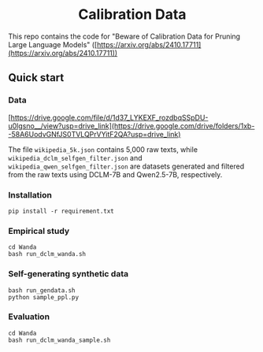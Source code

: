 <div align="center">
<h1>Calibration Data</h1>
</div>

This repo contains the code for "Beware of Calibration Data for Pruning Large Language Models" ([https://arxiv.org/abs/2410.17711](https://arxiv.org/abs/2410.17711))

## Quick start

### Data
[https://drive.google.com/file/d/1d37_LYKEXF_rozdbqSSpDU-u0lgsno__/view?usp=drive_link](https://drive.google.com/drive/folders/1xb--58A6UodvGNfJS0TVLQPrVYitF2QA?usp=drive_link)

The file ``wikipedia_5k.json`` contains 5,000 raw texts, while ``wikipedia_dclm_selfgen_filter.json`` and ``wikipedia_qwen_selfgen_filter.json`` are datasets generated and filtered from the raw texts using DCLM-7B and Qwen2.5-7B, respectively.

### Installation
```
pip install -r requirement.txt
```

### Empirical study
```
cd Wanda
bash run_dclm_wanda.sh
```

### Self-generating synthetic data
```
bash run_gendata.sh
python sample_ppl.py
```

### Evaluation
```
cd Wanda
bash run_dclm_wanda_sample.sh
```
